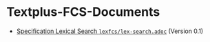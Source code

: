 # Textplus-FCS-Documents

* [Specification Lexical Search `lexfcs/lex-search.adoc`](lexfcs/lex-search.adoc) (Version 0.1)
